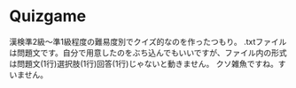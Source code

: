 # Quizgame
漢検準2級～準1級程度の難易度別でクイズ的なのを作ったつもり。
.txtファイルは問題文です。自分で用意したのをぶち込んでもいいですが、ファイル内の形式は問題文(1行)選択肢(1行)回答(1行)じゃないと動きません。
クソ雑魚ですね。すいません。
